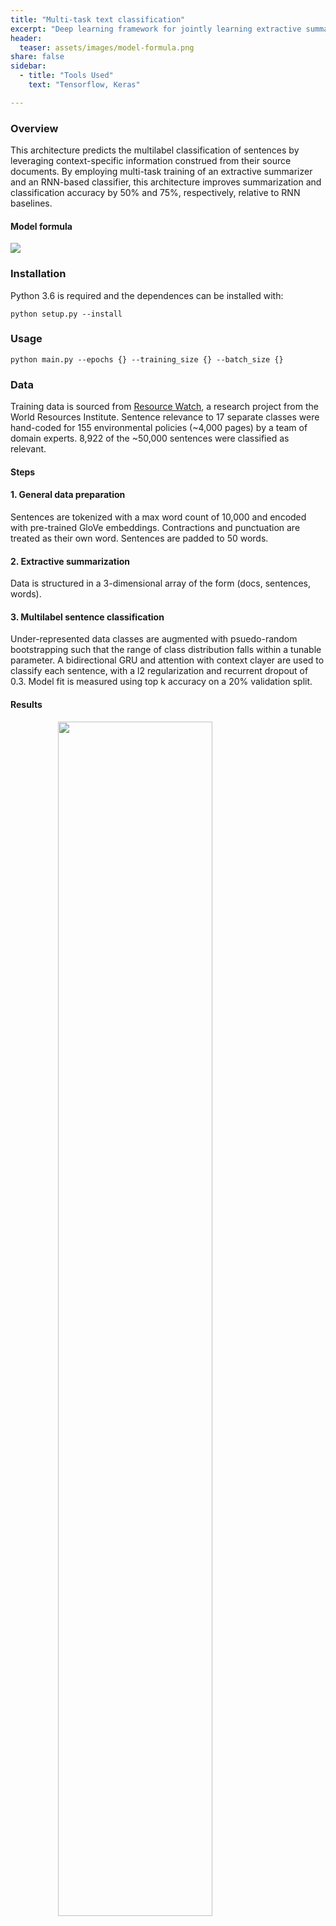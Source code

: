 ```yaml
---
title: "Multi-task text classification"
excerpt: "Deep learning framework for jointly learning extractive summarization and multi-label text classification"
header:
  teaser: assets/images/model-formula.png
share: false
sidebar:
  - title: "Tools Used"
    text: "Tensorflow, Keras"

---
```

### Overview

This architecture predicts the multilabel classification of sentences by leveraging context-specific information construed from their source documents. By employing multi-task training of an extractive summarizer and an RNN-based classifier, this architecture improves summarization and classification accuracy by 50% and 75%, respectively, relative to RNN baselines.

#### Model formula

![](https://raw.githubusercontent.com/JohnMBrandt/text-classification/master/img/model-formula.png)

### Installation  
Python 3.6 is required and the dependences can be installed with:

 ```
 python setup.py --install
 ```
### Usage

```
python main.py --epochs {} --training_size {} --batch_size {}
```

### Data
Training data is sourced from [Resource Watch](https://www.climatewatchdata.org/), a research project from the World Resources Institute. Sentence relevance to 17 separate classes were hand-coded for 155 environmental policies (~4,000 pages) by a team of domain experts. 8,922 of the ~50,000 sentences were classified as relevant. 

#### Steps

#### 1. General data preparation
Sentences are tokenized with a max word count of 10,000 and encoded with pre-trained GloVe embeddings. Contractions and punctuation are treated as their own word. Sentences are padded to 50 words.

#### 2. Extractive summarization
Data is structured in a 3-dimensional array of the form (docs, sentences, words). 

#### 3. Multilabel sentence classification
Under-represented data classes are augmented with psuedo-random bootstrapping such that the range of class distribution falls within a tunable parameter. A bidirectional GRU and attention with context clayer are used to classify each sentence, with a l2 regularization and recurrent dropout of 0.3. Model fit is measured using top k accuracy on a 20% validation split.

#### Results

<img src="https://raw.githubusercontent.com/JohnMBrandt/text-classification/master/img/barplot.png" width="70%" style = "display: block; margin-left: auto; margin-right: auto;">